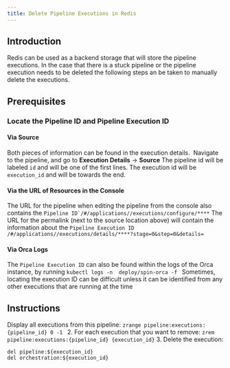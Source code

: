 ```yaml
---
title: Delete Pipeline Executions in Redis
---
```


## Introduction
Redis can be used as a backend storage that will store the pipeline executions. In the case that there is a stuck pipeline or the pipeline execution needs to be deleted the following steps an be taken to manually delete the executions.

## Prerequisites
### Locate the Pipeline ID and Pipeline Execution ID 
#### Via Source
Both pieces of information can be found in the execution details.  Navigate to the pipeline, and go to **Execution Details** -> **Source**
The pipeline id will be labeled ```id``` and will be one of the first lines.
The execution id will be ```execution_id``` and will be towards the end.
#### Via the URL of Resources in the Console
The URL for the pipeline when editing the pipeline from the console also contains the ```Pipeline ID`/#/applications//executions/configure/****```
The URL for the permalink (next to the source location above) will contain the information about the ```Pipeline Execution ID /#/applications//executions/details/****?stage=0&step=0&details=```
#### Via Orca Logs
The ```Pipeline Execution ID``` can also be found within the logs of the Orca instance, by running
```kubectl logs -n  deploy/spin-orca -f ```
Sometimes, locating the execution ID can be difficult unless it can be identified from any other executions that are running at the time

## Instructions
Display all executions from this pipeline:
```zrange pipeline:executions:{pipeline_id} 0 -1 ​```
2. For each execution that you want to remove:
```zrem pipeline:executions:{pipeline_id} {execution_id}​```
3. Delete the execution:
````
del pipeline:${execution_id}
del orchestration:${execution_id} ​
````